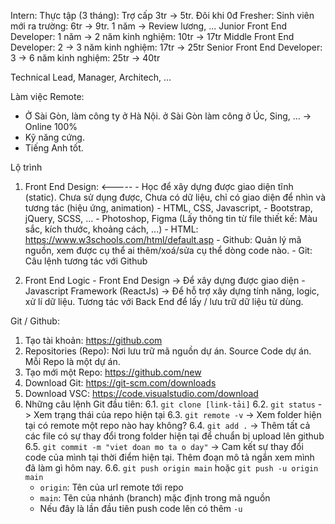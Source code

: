 Intern: Thực tập (3 tháng): Trợ cấp 3tr -> 5tr. Đôi khi 0đ
Fresher: Sinh viên mới ra trường: 6tr -> 9tr. 1 năm -> Review lương, ...
Junior Front End Developer: 1 năm -> 2 năm kinh nghiệm: 10tr -> 17tr
Middle Front End Developer: 2 -> 3 năm kinh nghiệm: 17tr -> 25tr
Senior Front End Developer: 3 -> 6 năm kinh nghiệm: 25tr -> 40tr

Technical Lead, Manager, Architech, ...

Làm việc Remote: 
  - Ở Sài Gòn, làm công ty ở Hà Nội. ở Sài Gòn làm công ở Úc, Sing, ... -> Online 100%
  - Kỹ năng cứng.
  - Tiếng Anh tốt.

Lộ trình 
  1. Front End Design: <-----
    - Học để xây dựng được giao diện tĩnh (static). Chưa sử dụng được, Chưa có dữ liệu, chỉ có giao diện để nhìn và tương tác (hiệu ứng, animation)
    - HTML, CSS, Javascript, 
    - Bootstrap, jQuery, SCSS, ...
    - Photoshop, Figma (Lấy thông tin từ file thiết kế: Màu sắc, kích thước, khoảng cách, ...)
    - HTML: https://www.w3schools.com/html/default.asp
    - Github: Quản lý mã nguồn, xem được cụ thể ai thêm/xoá/sửa cụ thể dòng code nào.
    - Git: Câu lệnh tương tác với Github

  2. Front End Logic
    - Front End Design -> Để xây dựng được giao diện
    - Javascript Framework (ReactJs) -> Để hỗ trợ xây dựng tính năng, logic, xử lí dữ liệu. Tương tác với Back End để lấy / lưu trữ dữ liệu từ dùng.


Git / Github:
  1. Tạo tài khoản: https://github.com
  2. Repositories (Repo): Nơi lưu trữ mã nguồn dự án. Source Code dự án. Mỗi Repo là một dự án.
  3. Tạo mới một Repo: https://github.com/new
  4. Download Git: https://git-scm.com/downloads
  5. Download VSC: https://code.visualstudio.com/download
  6. Những câu lệnh Git đầu tiên:
    6.1. `git clone [link-tải]`
    6.2. `git status` -> Xem trạng thái của repo hiện tại
    6.3. `git remote -v` -> Xem folder hiện tại có remote một repo nào hay không?
    6.4. `git add .` -> Thêm tất cả các file có sự thay đổi trong folder hiện tại để chuẩn bị upload lên github
    6.5. `git commit -m "viet doan mo ta o day"` -> Cam kết sự thay đổi code của mình tại thời điểm hiện tại. Thêm đoạn mô tả ngắn xem mình đã làm gì hôm nay.
    6.6. `git push origin main` hoặc `git push -u origin main` 
      - `origin`: Tên của url remote tới repo
      - `main`: Tên của nhánh (branch) mặc định trong mã nguồn
      - Nếu đây là lần đầu tiên push code lên có thêm `-u`